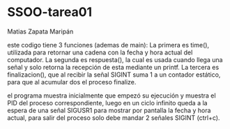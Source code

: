 # SSOO-tarea01

Matias Zapata Maripán

este codigo tiene 3 funciones (ademas de main):
La primera es time(), utilizada para retornar una cadena con la fecha y hora actual del computador.
La segunda es respuesta(), la cual es usada cuando llega una señal y solo retorna la recepción de esta mediante un printf.
La tercera es finalizacion(), que al recibir la señal SIGINT suma 1 a un contador estático, para que al acumular dos el proceso finalize.

el programa muestra inicialmente que empezó su ejecución y muestra el PID del proceso correspondiente, luego en un ciclo infinito queda a la espera de una señal SIGUSR1 para mostrar por pantalla la fecha y hora actual, para salir del proceso solo debe mandar 2 señales SIGINT (ctrl+c).
